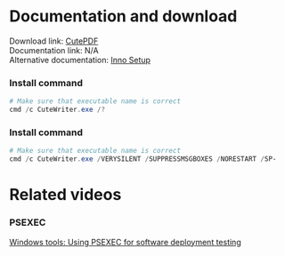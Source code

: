 # Documentation and download
Download link: [CutePDF](https://www.cutepdf.com/products/CutePDF/writer.asp) <br />
Documentation link: N/A <br />
Alternative documentation: [Inno Setup](https://jrsoftware.org/ishelp/index.php?topic=setupcmdline)

### Install command
```powershell
# Make sure that executable name is correct
cmd /c CuteWriter.exe /?
```

### Install command
```powershell
# Make sure that executable name is correct
cmd /c CuteWriter.exe /VERYSILENT /SUPPRESSMSGBOXES /NORESTART /SP-
```

# Related videos
###  PSEXEC
[Windows tools: Using PSEXEC for software deployment testing](https://youtu.be/9ywdTna_TLc) <br />
